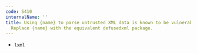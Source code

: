 ```yaml
---
code: S410
internalName: ''
title: Using {name} to parse untrusted XML data is known to be vulnerable to XML attacks.
  Replace {name} with the equivalent defusedxml package.
---
```


 * `lxml`
